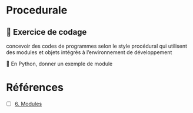 # Procedurale

## :scroll: Exercice de codage

concevoir des codes de programmes selon le style procédural qui utilisent des modules et objets intégrés à l’environnement de développement

:snake: En Python, donner un exemple de module

# Références

- [ ] [6. Modules](https://docs.python.org/3/tutorial/modules.html)
